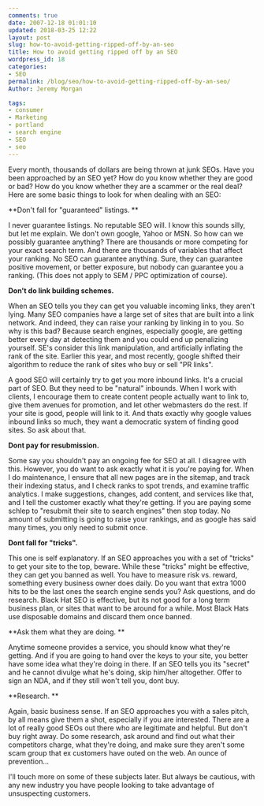 ```yaml
---
comments: true
date: 2007-12-18 01:01:10
updated: 2018-03-25 12:22
layout: post
slug: how-to-avoid-getting-ripped-off-by-an-seo
title: How to avoid getting ripped off by an SEO
wordpress_id: 18
categories:
- SEO
permalink: /blog/seo/how-to-avoid-getting-ripped-off-by-an-seo/
Author: Jeremy Morgan

tags:
- consumer
- Marketing
- portland
- search engine
- SEO
- seo
---
```


Every month, thousands of dollars are being thrown at junk SEOs. Have you been approached by an SEO yet? How do you know whether they are good or bad? How do you know whether they are a scammer or the real deal? Here are some basic things to look for when dealing with an SEO:
  
  

**Don't fall for "guaranteed" listings. **

I never guarantee listings. No reputable SEO will. I know this sounds silly, but let me explain.  We don't own google, Yahoo or MSN. So how can we possibly guarantee anything? There are thousands or more competing for your exact search term. And there are thousands of variables that affect your ranking. No SEO can guarantee anything. Sure, they can guarantee positive movement, or better exposure, but nobody can guarantee you a ranking. (This does not apply to SEM / PPC optimization of course).

**Don't do link building schemes.**

When an SEO tells you they can get you valuable incoming links, they aren't lying. Many SEO companies have a large set of sites that are built into a link network. And indeed, they can raise your ranking by linking in to you. So why is this bad? Because search engines, especially google, are getting better every day at detecting them and you could end up penalizing yourself. SE's consider this link manipulation, and artificially inflating the rank of the site. Earlier this year, and most recently, google shifted their algorithm to reduce the rank of sites who buy or sell  "PR links".

A good SEO  will certainly try to get you more inbound links. It's a crucial part of SEO. But they need to be "natural" inbounds. When I work with clients, I encourage them to create content people actually want to link to, give them avenues for promotion, and let other webmasters do the rest. If your site is good, people will link to it. And thats exactly why google values inbound links so much, they want a democratic system of finding good sites. So ask about that.

**Dont pay for resubmission.**

Some say you shouldn't pay an ongoing fee for SEO at all. I disagree with this. However, you do want to ask exactly what it is you're paying for. When I do maintenance, I ensure that all new pages are in the sitemap, and track their indexing status, and I check ranks to spot trends, and examine traffic analytics. I make suggestions, changes, add content, and services like that, and I tell the customer exactly what they're getting. If you are paying some schlep to "resubmit their site to search engines" then stop today. No amount of submitting is going to raise your rankings, and as google has said many times, you only need to submit once.

**Dont fall for "tricks".**

This one is self explanatory. If an SEO approaches you with a set of "tricks" to get your site to the top, beware. While these "tricks" might be effective, they can get you banned as well. You have to measure risk vs. reward, something every business owner does daily. Do you want that extra 1000 hits to be the last ones the search engine sends you? Ask questions, and do research. Black Hat SEO is effective, but its not good for a long term business plan, or sites that want to be around for a while. Most Black Hats use disposable domains and discard them once banned.

**Ask them what they are doing. **

Anytime someone provides a service, you should know what they're getting. And if you are going to hand over the keys to your site, you better have some idea what they're doing in there. If an SEO tells you its "secret" and he cannot divulge what he's doing, skip him/her altogether. Offer to sign an NDA, and if they still won't tell you, dont buy.

**Research.  **

Again, basic business sense. If an SEO approaches you with a sales pitch, by all means give them a shot, especially if you are interested. There are a lot of really good SEOs out there who are legitimate and helpful. But don't buy right away. Do some research, ask around and find out what their competitors charge, what they're doing, and make sure they aren't some scam group that ex customers have outed on the web. An ounce of prevention...

I'll touch more on some of these subjects later. But always be cautious, with any new industry you have people looking to take advantage of unsuspecting customers.
